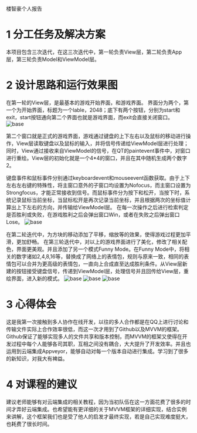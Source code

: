 楼智豪个人报告

# 1  	分工任务及解决方案


本项目包含三次迭代，在这三次迭代中，第一轮负责View层，第二轮负责App层，第三轮负责Model和ViewModel层。
# 2  	设计思路和运行效果图

在第一轮的View层，是最基本的游戏开始界面，和游戏界面。
界面分为两个，第一个为开始界面，标题为一个lable，2048；底下有两个按钮，分别为start和exit，start按钮通向第二个界面也就是游戏界面，而exit会直接关闭窗口。
 ![base](https://github.com/blackwings0325/game/blob/master/picture/originalstart.png)
 
第二个窗口就是正式的游戏界面，游戏通过键盘的上下左右以及鼠标的移动进行操作，View层读取键盘以及鼠标的输入，并将信号传递给ViewModel层进行处理；同时，View通过接收来自ViewModel的信号，在QT的paintevent事件中，对窗口进行重绘。View层的初始化就是一个4*4的窗口，并且在其中随机生成两个数字2。

键盘事件和鼠标事件分别通过keyboardevent和mouseevent函数获取。由于上下左右左右键的特殊性，将主窗口意外的子窗口均设置为Nofocus，而主窗口设置为Strongfocus，才能正常接收到信号。而鼠标事件分为按下和松开，当按下时，系统记录鼠标当前坐标，当鼠标松开是再次记录当前坐标，并且根据两次的坐标值计算出上下左右的方向，并传输给ViewModel层。
在每一次操作之后进行检索判定是否胜利或失败，在游戏胜利之后会弹出窗口Win，或者在失败之后弹出窗口Lose。
 ![base](https://github.com/blackwings0325/game/blob/master/picture/original.jpg)
 
在第二轮迭代中，为方块的移动添加了平移，缩放等的效果，使得游戏过程更加平滑，更加舒畅。
在第三轮迭代中，对以上的游戏界面进行了美化，修改了相关配色，界面更美观。并且添加了另一个模式Funny Mode。在Funny Mode中，将相关的数字诸如2,4,8,16等，替换成了网络上的表情包，规则与原来一致，相同的表情包可以合并为更高级的表情包，一直向上合成直至达成胜利条件。从View层新建的按钮接受键盘信号，传递到ViewModel层，处理信号并且回传给View层，重绘界面，进入新的模式。
 ![base](https://github.com/blackwings0325/game/blob/master/picture/start.png)
 ![base](https://github.com/blackwings0325/game/blob/master/picture/normal.png)
 ![base](https://github.com/blackwings0325/game/blob/master/picture/funny.png) 

# 3  	心得体会

这是我第一次接触到多人协作在线开发，以往的多人合作都是在QQ上进行讨论和传输文件实际上合作效率很低，而这一次才用到了Github以及MVVM的框架。Github保证了能够实现多人的文件共享和版本控制，而MVVM的框架又使得在开发过程中每个人能够各司其职，互相之间没有耦合，大大提升了开发效率。并且也运用到云端集成Appveyor，能够自动对每一个版本自动进行集成。学习到了很多的新知识，对我大有裨益。
# 4  	对课程的建议

建议老师能够有对云端集成的相关教程，因为当初队伍在这一方面花费了很多的时间才弄好云端集成。也希望能有更详细的关于MVVM框架的详细实现，结合实例来讲解，这个框架我们也是受了他人的启发才最终实现，若是自己实现难度挺大，也耗费了很长时间。
